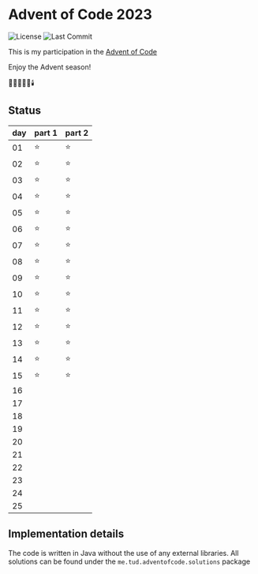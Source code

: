 # Advent of Code 2023

![License](https://img.shields.io/github/license/underscoretud/advent-of-code)
![Last Commit](https://img.shields.io/github/last-commit/underscoretud/advent-of-code)

This is my participation in the [Advent of Code](https://adventofcode.com)

Enjoy the Advent season!

🌟🎄🎅🎁🔔🕯️

## Status

| day | part 1 | part 2 |
|-----|--------|--------|
| 01  |⭐|⭐|
| 02  |⭐|⭐|
| 03  |⭐|⭐|
| 04  |⭐|⭐|
| 05  |⭐|⭐|
| 06  |⭐|⭐|
| 07  |⭐|⭐|
| 08  |⭐|⭐|
| 09  |⭐|⭐|
| 10  |⭐|⭐|
| 11  |⭐|⭐|
| 12  |⭐|⭐|
| 13  |⭐|⭐|
| 14  |⭐|⭐|
| 15  |⭐|⭐|
| 16  | | |
| 17  | | |
| 18  | | |
| 19  | | |
| 20  | | |
| 21  | | |
| 22  | | |
| 23  | | |
| 24  | | |
| 25  | | |

## Implementation details
The code is written in Java without the use of any external libraries.
All solutions can be found under the `me.tud.adventofcode.solutions` package
